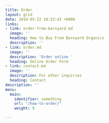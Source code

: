 ```yaml
---
title: Order
layout: grid
date: 2018-05-22 18:53:43 +0000
links:
- link: order-from-barnyard.md
  image: ''
  heading: How to Buy From Barnyard Organics
  description: ''
- link: order.md
  image: ''
  description: 'Order online '
  heading: Online Order Form
- link: contact.md
  image: ''
  description: For other inquiries
  heading: Contact
description: ''
menu:
  main:
    identifier: something
    url: "/how-to-order/"
    weight: 9

---
```

